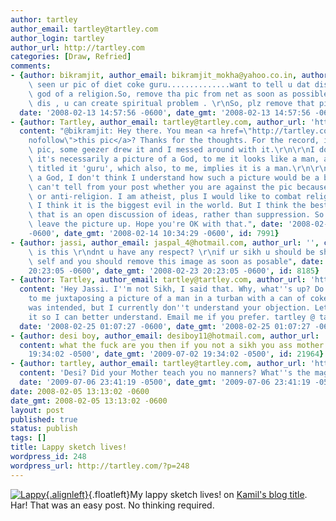 ```yaml
---
author: tartley
author_email: tartley@tartley.com
author_login: tartley
author_url: http://tartley.com
categories: [Draw, Refried]
comments:
- {author: bikramjit, author_email: bikramjit_mokha@yahoo.co.in, author_url: '', content: "i\
    \ seen ur pic of diet coke guru..............want to tell u dat dis is a pic of\
    \ god of a religion.So, remove tha pic from net as soon as possible. By doing\
    \ dis , u can create spiritual problem . \r\nSo, plz remove that pic from net....",
  date: '2008-02-13 14:57:56 -0600', date_gmt: '2008-02-13 14:57:56 -0600', id: 7934}
- {author: Tartley, author_email: tartley@tartley.com, author_url: 'http://tartley.com',
  content: "@bikramjit: Hey there. You mean <a href=\"http://tartley.com/?p=51\" rel=\"\
    nofollow\">this pic</a>? Thanks for the thoughts. For the record, it isn't my\
    \ pic, some geezer drew it and I messed around with it.\r\n\r\nI don't think that\
    \ it's necessarily a picture of a God, to me it looks like a man, and the painter\
    \ titled it 'guru', which also, to me, implies it is a man.\r\n\r\nIf it were\
    \ a God, I don't think I understand how such a picture would be a bad thing. I\
    \ can't tell from your post whether you are against the pic because you are pro-religion\
    \ or anti-religion. I am atheist, plus I would like to combat religion because\
    \ I think it is the biggest evil in the world. But I think the best way to do\
    \ that is an open discussion of ideas, rather than suppression. So I think I'll\
    \ leave the picture up. Hope you're OK with that.", date: '2008-02-14 10:34:29
    -0600', date_gmt: '2008-02-14 10:34:29 -0600', id: 7991}
- {author: jassi, author_email: jaspal_4@hotmail.com, author_url: '', content: "wtf\
    \ is this \r\ndnt u have any respect? \r\nif ur sikh u should be shamed of ur\
    \ self and you should remove this image as soon as posable", date: '2008-02-23
    20:23:05 -0600', date_gmt: '2008-02-23 20:23:05 -0600', id: 8185}
- {author: Tartley, author_email: tartley@tartley.com, author_url: 'http://tartley.com',
  content: 'Hey Jassi. I''m not Sikh, I said that. Why, what''s up? Do you object
    to me juxtaposing a picture of a man in a turban with a can of coke? No offense
    was intended, but I currently don''t understand your objection. Let me know about
    it so I can better understand. Email me if you prefer. tartley @ tartley dot com.',
  date: '2008-02-25 01:07:27 -0600', date_gmt: '2008-02-25 01:07:27 -0600', id: 8237}
- {author: desi boy, author_email: desiboy11@hotmail.com, author_url: 'http://www.tartley.com/?cat=9',
  content: what the fuck are you then if you not a sikh you ass mother fucker., date: '2009-07-02
    19:34:02 -0500', date_gmt: '2009-07-02 19:34:02 -0500', id: 21964}
- {author: tartley, author_email: tartley@tartley.com, author_url: 'http://tartley.com',
  content: 'Desi? Did your Mother teach you no manners? What''s the magic word?',
  date: '2009-07-06 23:41:19 -0500', date_gmt: '2009-07-06 23:41:19 -0500', id: 22024}
date: 2008-02-05 13:13:02 -0600
date_gmt: 2008-02-05 13:13:02 -0600
layout: post
published: true
status: publish
tags: []
title: Lappy sketch lives!
wordpress_id: 248
wordpress_url: http://tartley.com/?p=248
---
```


[![Lappy](/assets/2008/02/lappy.thumbnail.jpg){.alignleft}](http://tartley.com/?attachment_id=249 "Lappy"){.floatleft}My
lappy sketch lives! on [Kamil's blog
title](http://blog.kamil.dworakowski.name/). Har! That was an easy post.
No thinking required.
